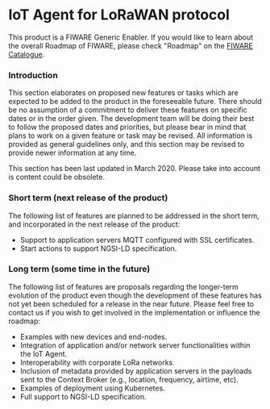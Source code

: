 # IoT Agent for LoRaWAN protocol

This product is a FIWARE Generic Enabler. If you would like to learn about the overall Roadmap of FIWARE, please check
"Roadmap" on the [FIWARE Catalogue](https://www.fiware.org/developers/catalogue/).

### Introduction

This section elaborates on proposed new features or tasks which are expected to be added to the product in the
foreseeable future. There should be no assumption of a commitment to deliver these features on specific dates or in the
order given. The development team will be doing their best to follow the proposed dates and priorities, but please bear
in mind that plans to work on a given feature or task may be revised. All information is provided as general guidelines
only, and this section may be revised to provide newer information at any time.

This section has been last updated in March 2020. Please take into account is content could be obsolete.

### Short term (next release of the product)

The following list of features are planned to be addressed in the short term, and incorporated in the next release of
the product:

-   Support to application servers MQTT configured with SSL certificates.
-   Start actions to support NGSI-LD specification.

### Long term (some time in the future)

The following list of features are proposals regarding the longer-term evolution of the product even though the
development of these features has not yet been scheduled for a release in the near future. Please feel free to contact
us if you wish to get involved in the implementation or influence the roadmap:

-   Examples with new devices and end-nodes.
-   Integration of application and/or network server functionalities within the IoT Agent.
-   Interoperability with corporate LoRa networks.
-   Inclusion of metadata provided by application servers in the payloads sent to the Context Broker (e.g., location,
    frequency, airtime, etc).
-   Examples of deployment using Kubernetes.
-   Full support to NGSI-LD specification.